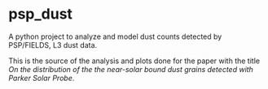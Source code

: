 # psp_dust
A python project to analyze and model dust counts detected by PSP/FIELDS, L3 dust data.

This is the source of the analysis and plots done for the paper with the title _On the distribution of the the near-solar bound dust grains detected with Parker Solar Probe_.
